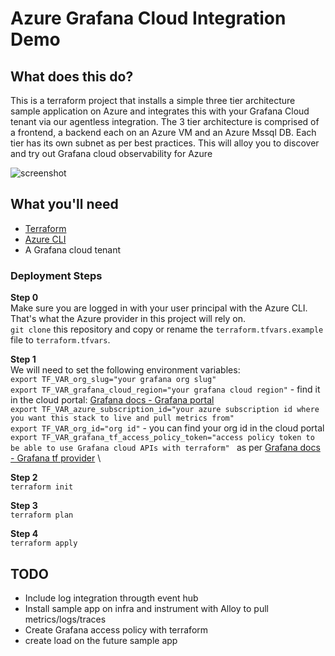 # Azure Grafana Cloud Integration Demo

## What does this do?
This is a terraform project that installs a simple three tier architecture sample application on Azure and integrates this with your Grafana Cloud tenant via our agentless integration.
The 3 tier architecture is comprised of a frontend, a backend each on an Azure VM and an Azure Mssql DB. Each tier has its own subnet as per best practices.
This will alloy you to discover and try out Grafana cloud observability for Azure 

![screenshot](images/azure-o11y-screenshot.png)

## What you'll need
- [Terraform](https://www.terraform.io/downloads.html)
- [Azure CLI](https://learn.microsoft.com/en-us/cli/azure/install-azure-cli)
- A Grafana cloud tenant

### Deployment Steps

**Step 0** \
Make sure you are logged in with your user principal with the Azure CLI. That's what the Azure provider in this project will rely on. \
`git clone` this repository and copy or rename the `terraform.tfvars.example` file to `terraform.tfvars`.

**Step 1** \
We will need to set the following environment variables: \
`export TF_VAR_org_slug="your grafana org slug"` \
`export TF_VAR_grafana_cloud_region="your grafana cloud region"` - find it in the cloud portal: [Grafana docs - Grafana portal](https://grafana.com/docs/grafana-cloud/security-and-account-management/cloud-portal/) \
`export TF_VAR_azure_subscription_id="your azure subscription id where you want this stack to live and pull metrics from"` \
`export TF_VAR_org_id="org id"` - you can find your org id in the cloud portal \
`export TF_VAR_grafana_tf_access_policy_token="access policy token to be able to use Grafana cloud APIs with terraform" ` as per [Grafana docs - Grafana tf provider](https://grafana.com/docs/grafana-cloud/monitor-infrastructure/monitor-cloud-provider/azure/collect-azure-serverless/config-azure-metrics-serverless/#create-an-access-policy-for-the-grafana-terraform-provider) \

**Step 2** \
`terraform init`

**Step 3** \
`terraform plan`

**Step 4** \
`terraform apply`

## TODO
- Include log integration througth event hub
- Install sample app on infra and instrument with Alloy to pull metrics/logs/traces 
- Create Grafana access policy with terraform
- create load on the future sample app


